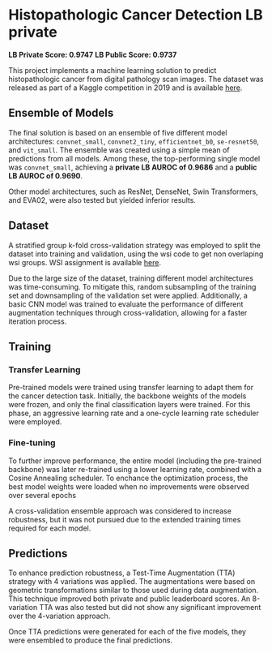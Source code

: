 # Histopathologic Cancer Detection LB private

**LB Private Score: 0.9747**
**LB Public Score: 0.9737**

This project implements a machine learning solution to predict histopathologic cancer from digital pathology scan images. The dataset was released as part of a Kaggle competition in 2019 and is available [here](https://www.kaggle.com/competitions/histopathologic-cancer-detection/overview).

## Ensemble of Models

The final solution is based on an ensemble of five different model architectures: `convnet_small`, `convnet2_tiny`, `efficientnet_b0`, `se-resnet50`, and `vit_small`. The ensemble was created using a simple mean of predictions from all models. Among these, the top-performing single model was `convnet_small`, achieving a **private LB AUROC of 0.9686** and a **public LB AUROC of 0.9690**.

Other model architectures, such as ResNet, DenseNet, Swin Transformers, and EVA02, were also tested but yielded inferior results.

## Dataset

A stratified group k-fold cross-validation strategy was employed to split the dataset into training and validation, using the wsi code to get non overlaping wsi groups. WSI assignment is available [here](https://www.kaggle.com/competitions/histopathologic-cancer-detection/discussion/85283).

Due to the large size of the dataset, training different model architectures was time-consuming. To mitigate this, random subsampling of the training set and downsampling of the validation set were applied. Additionally, a basic CNN model was trained to evaluate the performance of different augmentation techniques through cross-validation, allowing for a faster iteration process.

## Training

### Transfer Learning
Pre-trained models were trained using transfer learning to adapt them for the cancer detection task. Initially, the backbone weights of the models were frozen, and only the final classification layers were trained. For this phase, an aggressive learning rate and a one-cycle learning rate scheduler were employed.

### Fine-tuning
To further improve performance, the entire model (including the pre-trained backbone) was later re-trained using a lower learning rate, combined with a Cosine Annealing scheduler. To enchance the optimization process, the best model weights were loaded when no improvements were observed over several epochs

A cross-validation ensemble approach was considered to increase robustness, but it was not pursued due to the extended training times required for each model.

## Predictions

To enhance prediction robustness, a Test-Time Augmentation (TTA) strategy with 4 variations was applied. The augmentations were based on geometric transformations similar to those used during data augmentation. This technique improved both private and public leaderboard scores. An 8-variation TTA was also tested but did not show any significant improvement over the 4-variation approach.

Once TTA predictions were generated for each of the five models, they were ensembled to produce the final predictions.
